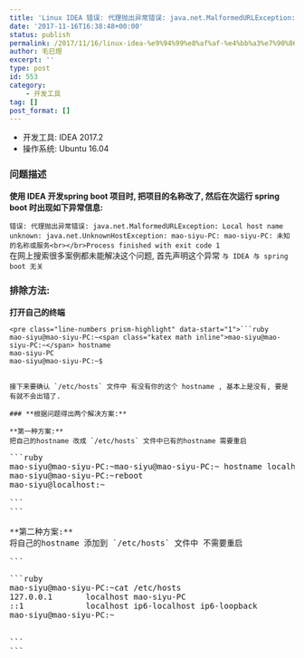 ```yaml
---
title: 'Linux IDEA 错误: 代理抛出异常错误: java.net.MalformedURLException: Local host name unknown: java.net.UnknownHostException'
date: '2017-11-16T16:38:48+00:00'
status: publish
permalink: /2017/11/16/linux-idea-%e9%94%99%e8%af%af-%e4%bb%a3%e7%90%86%e6%8a%9b%e5%87%ba%e5%bc%82%e5%b8%b8%e9%94%99%e8%af%af-java-net-malformedurlexception-local-host-name-unknown-java-net-unknownhostexception
author: 毛巳煜
excerpt: ''
type: post
id: 553
category:
    - 开发工具
tag: []
post_format: []
---
```

- 开发工具: IDEA 2017.2
- 操作系统: Ubuntu 16.04

### **问题描述**

**使用 IDEA 开发spring boot 项目时, 把项目的名称改了, 然后在次运行 spring boot 时出现如下异常信息:**

`错误: 代理抛出异常错误: java.net.MalformedURLException: Local host name unknown: java.net.UnknownHostException: mao-siyu-PC: mao-siyu-PC: 未知的名称或服务<br></br>Process finished with exit code 1`  
在网上搜索很多案例都未能解决这个问题, 首先声明这个异常 `与 IDEA 与 spring boot 无关`

### **排除方法:**

**打开自己的终端**

```
<pre class="line-numbers prism-highlight" data-start="1">```ruby
mao-siyu@mao-siyu-PC:~<span class="katex math inline">mao-siyu@mao-siyu-PC:~</span> hostname
mao-siyu-PC
mao-siyu@mao-siyu-PC:~$

```
```

接下来要确认 `/etc/hosts` 文件中 有没有你的这个 hostname , 基本上是没有, 要是有就不会出错了.

### **根据问题得出两个解决方案:**

**第一种方案:**  
把自己的hostname 改成 `/etc/hosts` 文件中已有的hostname 需要重启

```
<pre class="line-numbers prism-highlight" data-start="1">```ruby
mao-siyu@mao-siyu-PC:~<span class="katex math inline">mao-siyu@mao-siyu-PC:~</span> hostname localhost
mao-siyu@mao-siyu-PC:~<span class="katex math inline">reboot
mao-siyu@localhost:~</span>

```
```

**第二种方案:**  
将自己的hostname 添加到 `/etc/hosts` 文件中 不需要重启

```
<pre class="line-numbers prism-highlight" data-start="1">```ruby
mao-siyu@mao-siyu-PC:~<span class="katex math inline">cat /etc/hosts
127.0.0.1       localhost mao-siyu-PC
::1             localhost ip6-localhost ip6-loopback
mao-siyu@mao-siyu-PC:~</span>


```
```